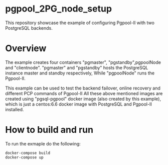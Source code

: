 # pgpool_2PG_node_setup
This repository showcase the example of configuring Pgpool-II with two PostgreSQL backends.

# Overview
The example creates four containers "pgmaster", "pgstandby",pgpoolNode and "clientnode".
"pgmaster" and "pgstandby" hosts the PostgreSQL instance master and standby respectively, While "pgpoolNode" runs the Pgpool-II.

This example can be used to test the backend failover, online recovery and different PCP commands of Pgpool-II
All these above mentioned images are created using "pgsql-pgpool" docker image (also created by this example),
which is just a centos:6.6 docker image with PostgreSQL and Pgpool-II installed.

# How to build and run

To run the exmaple do the following:
```
docker-compose build
docker-compose up
```

